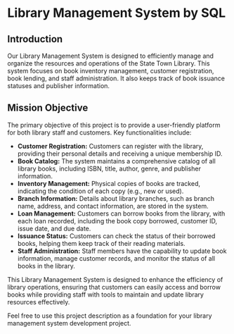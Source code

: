 # Library Management System by SQL

## Introduction
Our Library Management System is designed to efficiently manage and organize the resources and operations of the State Town Library. This system focuses on book inventory management, customer registration, book lending, and staff administration. It also keeps track of book issuance statuses and publisher information.

## Mission Objective
The primary objective of this project is to provide a user-friendly platform for both library staff and customers. Key functionalities include:

- **Customer Registration:** Customers can register with the library, providing their personal details and receiving a unique membership ID.
- **Book Catalog:** The system maintains a comprehensive catalog of all library books, including ISBN, title, author, genre, and publisher information.
- **Inventory Management:** Physical copies of books are tracked, indicating the condition of each copy (e.g., new or used).
- **Branch Information:** Details about library branches, such as branch name, address, and contact information, are stored in the system.
- **Loan Management:** Customers can borrow books from the library, with each loan recorded, including the book copy borrowed, customer ID, issue date, and due date.
- **Issuance Status:** Customers can check the status of their borrowed books, helping them keep track of their reading materials.
- **Staff Administration:** Staff members have the capability to update book information, manage customer records, and monitor the status of all books in the library.

This Library Management System is designed to enhance the efficiency of library operations, ensuring that customers can easily access and borrow books while providing staff with tools to maintain and update library resources effectively.

Feel free to use this project description as a foundation for your library management system development project.

